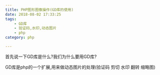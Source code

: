 ```yaml
---
title: PHP图形图像操作(GD库的使用)
date: 2018-08-02 17:33:25
tags:
    - GD库
    - 验证码,水印,动态图片
    - php
category: php

---
```


首先说一下GD库是什么?我们为什么要用GD库?

GD库是php的一个扩展,用来做动态图片的处理(验证码 剪切 水印 翻转 缩略图)

<!--more -->
